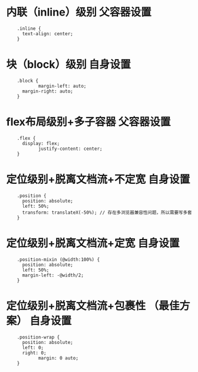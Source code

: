 # 内联（inline）级别 父容器设置
```
    .inline {
      text-align: center;
    }
```
# 块（block）级别  自身设置
```
    .block {
			margin-left: auto;
      margin-right: auto;
    }
```
# flex布局级别+多子容器  父容器设置
```
    .flex {
      display: flex;
			justify-content: center;
    }
```
# 定位级别+脱离文档流+不定宽  自身设置
```
    .position {
      position: absolute;
      left: 50%;
      transform: translateX(-50%); // 存在多浏览器兼容性问题，所以需要写多套
    }
```
# 定位级别+脱离文档流+定宽  自身设置
```
    .position-mixin (@width:100%) {
      position: absolute;
      left: 50%;
      margin-left: -@width/2;
    }
```
# 定位级别+脱离文档流+包裹性 （最佳方案）  自身设置
```
    .position-wrap {
      position: absolute;
      left: 0;
      right: 0;
			margin: 0 auto;
    }
```